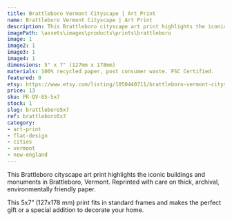 ```yaml
---
title: Brattleboro Vermont Cityscape | Art Print
name: Brattleboro Vermont Cityscape | Art Print
description: This Brattleboro cityscape art print highlights the iconic buildings and monuments in Brattleboro, Vermont. Reprinted with care on thick, archival, environmentally friendly paper.
imagePath: \assets\images\products\prints\brattleboro
image: 1
image2: 1
image3: 1
image4: 1
dimensions: 5" x 7" (127mm x 178mm)
materials: 100% recycled paper, post consumer waste. FSC Certified.
featured: 0
etsy: https://www.etsy.com/listing/1050440711/brattleboro-vermont-cityscape-art-print
price: 13
sku: PR-QV-05-5x7
stock: 1
slug: brattleboro5x7
ref: brattleboro5x7
category:
- art-print
- flat-design
- cities
- vermont
- new-england
---
```

This Brattleboro cityscape art print highlights the iconic buildings and monuments in Brattleboro, Vermont. Reprinted with care on thick, archival, environmentally friendly paper.

This 5x7” (127x178 mm) print fits in standard frames and makes the perfect gift or a special addition to decorate your home.
